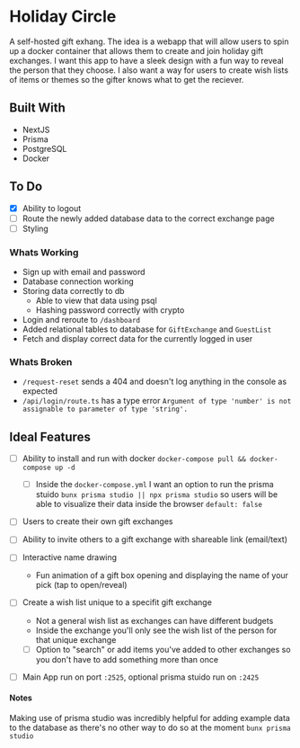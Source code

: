 # Holiday Circle
A self-hosted gift exhang. The idea is a webapp that will allow users to spin up a docker container that allows them to create and join holiday gift exchanges. I want this app to have a sleek design with a fun way to reveal the person that they choose. I also want a way for users to create wish lists of items or themes so the gifter knows what to get the reciever.

## Built With
- NextJS
- Prisma
- PostgreSQL
- Docker

## To Do
- [x] Ability to logout
- [ ] Route the newly added database data to the correct exchange page
- [ ] Styling

### Whats Working
- Sign up with email and password
- Database connection working
- Storing data correctly to db
    - Able to view that data using psql
    - Hashing password correctly with crypto
- Login and reroute to `/dashboard`
- Added relational tables to database for `GiftExchange` and `GuestList`
- Fetch and display correct data for the currently logged in user

### Whats Broken
- `/request-reset` sends a 404 and doesn't log anything in the console as expected
- `/api/login/route.ts` has a type error `Argument of type 'number' is not assignable to parameter of type 'string'.`

## Ideal Features
- [ ] Ability to install and run with docker `docker-compose pull && docker-compose up -d`
    - [ ] Inside the `docker-compose.yml` I want an option to run the prisma stuido `bunx prisma studio || npx prisma studio` so users will be able to visualize their data inside the browser `default: false`
- [ ] Users to create their own gift exchanges 
- [ ] Ability to invite others to a gift exchange with shareable link (email/text)
- [ ] Interactive name drawing
    - Fun animation of a gift box opening and displaying the name of your pick (tap to open/reveal)
- [ ] Create a wish list unique to a specifit gift exchange
    - Not a general wish list as exchanges can have different budgets
    - Inside the exchange you'll only see the wish list of the person for that unique exchange
    - [ ] Option to "search" or add items you've added to other exchanges so you don't have to add something more than once
- [ ] Main App run on port `:2525`, optional prisma stuido run on `:2425`


#### Notes
Making use of prisma studio was incredibly helpful for adding example data to the database as there's no other way to do so at the moment `bunx prisma studio`